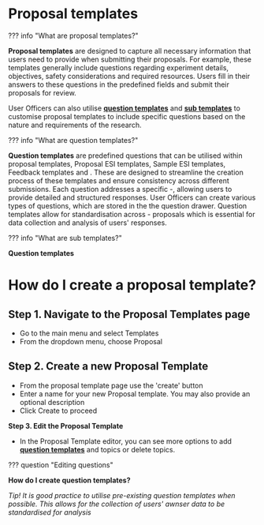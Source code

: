 # Proposal templates

??? info "What are proposal templates?" 

**Proposal templates** are designed to capture all necessary information that users need to provide when submitting their proposals. For example, these templates generally include questions regarding experiment details, objectives, safety considerations and required resources. Users fill in their answers to these questions in the predefined fields and submit their proposals for review.

User Officers can also utilise [**question templates**](templates/question_template.md) and [**sub templates**](templates/sub_template.md) to customise proposal templates to include specific questions based on the nature and requirements of the research.

??? info "What are question templates?"

**Question templates** are predefined questions that can be utilised within proposal templates, Proposal ESI templates, Sample ESI templates, Feedback templates and . These are designed to streamline the creation process of these templates and ensure consistency across different submissions. Each question addresses a specific -, allowing users to provide detailed and structured responses. User Officers can create various types of questions, which are stored in the the question drawer. Question templates allow for standardisation across - proposals which is essential for data collection and analysis of users' responses.

??? info "What are sub templates?"

**Question templates** 


# **How do I create a proposal template?**


## **Step 1. Navigate to the Proposal Templates page**

* Go to the main menu and select Templates
* From the dropdown menu, choose Proposal

## **Step 2. Create a new Proposal Template**

* From the proposal template page use the 'create' button
* Enter a name for your new Proposal template. You may also provide an optional description
* Click Create to proceed

**Step 3. Edit the Proposal Template**

* In the Proposal Template editor, you can see more options to add [**question templates**](templates/question_template.md) and topics or delete topics.

??? question "Editing questions"

**How do I create question templates?**


*Tip! It is good practice to utilise pre-existing question templates when possible. This allows for the collection of users' awnser data to be standardised for analysis*

